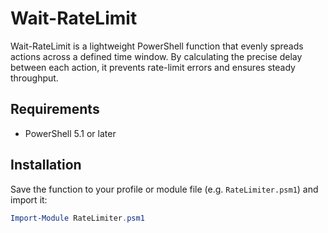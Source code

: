 # Wait-RateLimit

Wait-RateLimit is a lightweight PowerShell function that evenly spreads actions across a defined time window. By calculating the precise delay between each action, it prevents rate-limit errors and ensures steady throughput.

## Requirements

- PowerShell 5.1 or later

## Installation

Save the function to your profile or module file (e.g. `RateLimiter.psm1`) and import it:

```powershell
Import-Module RateLimiter.psm1
